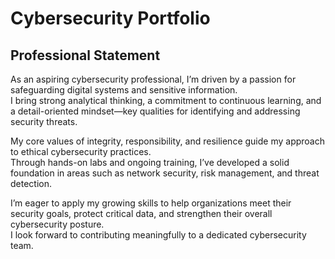 # Cybersecurity Portfolio

## Professional Statement

As an aspiring cybersecurity professional, I’m driven by a passion for safeguarding digital systems and sensitive information.  
I bring strong analytical thinking, a commitment to continuous learning, and a detail-oriented mindset—key qualities for identifying and addressing security threats.

My core values of integrity, responsibility, and resilience guide my approach to ethical cybersecurity practices.  
Through hands-on labs and ongoing training, I’ve developed a solid foundation in areas such as network security, risk management, and threat detection.

I’m eager to apply my growing skills to help organizations meet their security goals, protect critical data, and strengthen their overall cybersecurity posture.  
I look forward to contributing meaningfully to a dedicated cybersecurity team.
